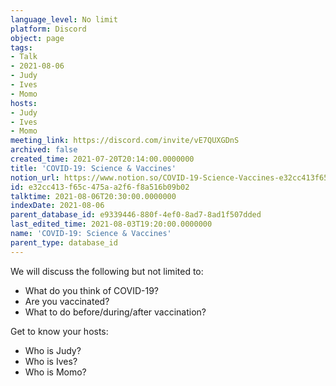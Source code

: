 ```yaml
---
language_level: No limit
platform: Discord
object: page
tags:
- Talk
- 2021-08-06
- Judy
- Ives
- Momo
hosts:
- Judy
- Ives
- Momo
meeting_link: https://discord.com/invite/vE7QUXGDnS
archived: false
created_time: 2021-07-20T20:14:00.0000000
title: 'COVID-19: Science & Vaccines'
notion_url: https://www.notion.so/COVID-19-Science-Vaccines-e32cc413f65c475aa2f6f8a516b09b02
id: e32cc413-f65c-475a-a2f6-f8a516b09b02
talktime: 2021-08-06T20:30:00.0000000
indexDate: 2021-08-06
parent_database_id: e9339446-880f-4ef0-8ad7-8ad1f507dded
last_edited_time: 2021-08-03T19:20:00.0000000
name: 'COVID-19: Science & Vaccines'
parent_type: database_id
---
```



We will discuss the following but not limited to:
   - What do you think of COVID-19?
   - Are you vaccinated?
   - What to do before/during/after vaccination?

Get to know your hosts:
   - Who is Judy?
   - Who is Ives?
   - Who is Momo?



